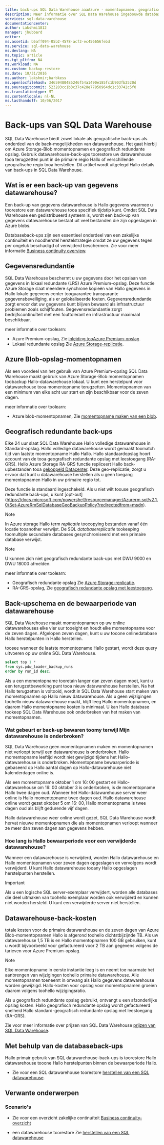 ```yaml
---
title: back-ups SQL Data Warehouse aaaAzure - momentopnamen, geografisch redundante | Microsoft Docs
description: Meer informatie over SQL Data Warehouse ingebouwde databaseback-ups die u in staat toorestore stellen een herstelpunt voor Azure SQL Data Warehouse tooa of een andere geografische regio.
services: sql-data-warehouse
documentationcenter: 
author: Lakshmi1812
manager: jhubbard
editor: 
ms.assetid: b5aff094-05b2-4578-acf3-ec456656febd
ms.service: sql-data-warehouse
ms.devlang: NA
ms.topic: article
ms.tgt_pltfrm: NA
ms.workload: NA
ms.custom: backup-restore
ms.date: 10/31/2016
ms.author: lakshmir;barbkess
ms.openlocfilehash: 34659480485246f54a1490e185fc1b903fb2520d
ms.sourcegitcommit: 523283cc1b3c37c428e77850964dc1c33742c5f0
ms.translationtype: MT
ms.contentlocale: nl-NL
ms.lasthandoff: 10/06/2017
---
```

# <a name="sql-data-warehouse-backups"></a>Back-ups van SQL Data Warehouse
SQL Data Warehouse biedt zowel lokale als geografische back-ups als onderdeel van de back-mogelijkheden van datawarehouse. Het gaat hierbij om Azure Storage-Blob momentopnamen en geografisch redundante opslag. Gebruik datawarehouse-back-ups toorestore uw datawarehouse tooa terugzetten punt in de primaire regio Hallo of verschillende geografische regio tooa herstellen. Dit artikel wordt uitgelegd Hallo details van back-ups in SQL Data Warehouse.

## <a name="what-is-a-data-warehouse-backup"></a>Wat is er een back-up van gegevens datawarehouse?
Een back-up van gegevens datawarehouse is Hallo gegevens waarmee u toorestore een datawarehouse tooa specifiek tijdstip kunt.  Omdat SQL Data Warehouse een gedistribueerd systeem is, wordt een back-up van gegevens datawarehouse bestaat uit veel bestanden die zijn opgeslagen in Azure blobs. 

Databaseback-ups zijn een essentieel onderdeel van een zakelijke continuïteit en noodherstel herstelstrategie omdat ze uw gegevens tegen per ongeluk beschadigd of verwijderd beschermen. Zie voor meer informatie [Business continuity overview](../sql-database/sql-database-business-continuity.md).

## <a name="data-redundancy"></a>Gegevensredundantie
SQL Data Warehouse beschermt u uw gegevens door het opslaan van gegevens in lokaal redundante (LRS) Azure Premium-opslag. Deze functie Azure Storage slaat meerdere synchrone kopieën van Hallo gegevens in Hallo lokale gegevens center tooguarantee transparante gegevensbeveiliging, als er gelokaliseerde fouten. Gegevensredundantie zorgt ervoor dat uw gegevens kunt blijven bewaard als infrastructuur problemen zoals schijffouten. Gegevensredundantie zorgt bedrijfscontinuïteit met een fouttolerant en infrastructuur maximaal beschikbaar.

meer informatie over toolearn:

* Azure Premium-opslag, Zie [inleiding tooAzure Premium-opslag](../storage/common/storage-premium-storage.md).
* Lokaal redundante opslag Zie [Azure Storage-replicatie](../storage/common/storage-redundancy.md#locally-redundant-storage).

## <a name="azure-storage-blob-snapshots"></a>Azure Blob-opslag-momentopnamen
Als een voordeel van het gebruik van Azure Premium-opslag SQL Data Warehouse maakt gebruik van Azure Storage-Blob momentopnamen toobackup Hallo-datawarehouse lokaal. U kunt een herstelpunt voor datawarehouse tooa momentopname terugzetten. Momentopnamen van een minimum van elke acht uur start en zijn beschikbaar voor de zeven dagen.  

meer informatie over toolearn:

* Azure blob-momentopnamen, Zie [momentopname maken van een blob](../storage/blobs/storage-blob-snapshots.md).

## <a name="geo-redundant-backups"></a>Geografisch redundante back-ups
Elke 24 uur slaat SQL Data Warehouse Hallo volledige datawarehouse in Standard-opslag. Hallo volledige datawarehouse wordt gemaakt toomatch tijd van laatste momentopname Hallo Hallo. Hallo standaardopslag hoort account van de tooa geografisch redundante opslag met leestoegang (RA-GRS). Hello Azure Storage RA-GRS functie repliceert Hallo back-upbestanden tooa [gekoppeld Datacenter](../best-practices-availability-paired-regions.md). Deze geo-replicatie, zorgt u ervoor dat kunt u datawarehouse herstellen als u geen toegang momentopnamen Hallo in uw primaire regio tot. 

Deze functie is standaard ingeschakeld. Als u niet wilt toouse geografisch redundante back-ups, u kunt [opt-out] (https://docs.microsoft.com/powershell/resourcemanager/Azurerm.sql/v2.1.0/Set-AzureRmSqlDatabaseGeoBackupPolicy?redirectedfrom=msdn). 

> [!NOTE]
> In Azure storage Hallo term *replicatie* toocopying bestanden vanaf één locatie tooanother verwijst. De SQL *databasereplicatie* tookeeping toomultiple secundaire databases gesynchroniseerd met een primaire database verwijst. 
> 
> 

> [!NOTE]
> U kunnen zich niet geografisch redundante back-ups met DWU 9000 en DWU 18000 afmelden. 
>
> 

meer informatie over toolearn:

* Geografisch redundante opslag Zie [Azure Storage-replicatie](../storage/common/storage-redundancy.md).
* RA-GRS-opslag, Zie [geografisch redundante opslag met leestoegang](../storage/common/storage-redundancy.md#read-access-geo-redundant-storage).

## <a name="data-warehouse-backup-schedule-and-retention-period"></a>Back-upschema en de bewaarperiode van datawarehouse
SQL Data Warehouse maakt momentopnamen op uw online datawarehouses elke vier uur tooeight en houdt elke momentopname voor de zeven dagen. Afgelopen zeven dagen, kunt u uw tooone onlinedatabase Hallo herstelpunten in Hallo herstellen. 

toosee wanneer de laatste momentopname Hallo gestart, wordt deze query uitvoeren op uw online SQL Data Warehouse. 

```sql
select top 1 *
from sys.pdw_loader_backup_runs 
order by run_id desc;
```

Als u een momentopname tooretain langer dan zeven dagen moet, kunt u een terugzetbewerking punt tooa nieuw datawarehouse herstellen. Na het Hallo terugzetten is voltooid, wordt in SQL Data Warehouse start maken van momentopnamen op Hallo nieuw datawarehouse. Als u geen wijzigingen toohello nieuw datawarehouse maakt, blijft leeg Hallo momentopnamen, en daarom Hallo momentopname kosten is minimaal. U kan Hallo database tookeep SQL Data Warehouse ook onderbreken van het maken van momentopnamen.

### <a name="what-happens-toomy-backup-retention-while-my-data-warehouse-is-paused"></a>Wat gebeurt er back-up bewaren toomy terwijl Mijn datawarehouse is onderbroken?
SQL Data Warehouse geen momentopnamen maken en momentopnamen niet verloopt terwijl een datawarehouse is onderbroken. Hallo momentopname leeftijd wordt niet gewijzigd tijdens het Hallo-datawarehouse is onderbroken. Momentopname bewaarperiode is gebaseerd op Hallo aantal dagen op Hallo-datawarehouse niet kalenderdagen online is.

Als een momentopname oktober 1 om 16: 00 gestart en Hallo-datawarehouse om 16: 00 oktober 3 is onderbroken, is de momentopname Hallo twee dagen oud. Wanneer het Hallo-datawarehouse server weer online is Hallo momentopname twee dagen oud. Hallo datawarehouse online wordt gezet oktober 5 om 16: 00, Hallo momentopname is twee dagen oud als blijft gedurende vijf dagen.

Hallo datawarehouse weer online wordt gezet, SQL Data Warehouse wordt hervat nieuwe momentopnamen die als momentopnamen verloopt wanneer ze meer dan zeven dagen aan gegevens hebben.

### <a name="how-long-is-hello-retention-period-for-a-dropped-data-warehouse"></a>Hoe lang is Hallo bewaarperiode voor een verwijderde datawarehouse?
Wanneer een datawarehouse is verwijderd, worden Hallo datawarehouse en Hallo momentopnamen voor zeven dagen opgeslagen en vervolgens wordt verwijderd. U kunt Hallo datawarehouse tooany Hallo opgeslagen herstelpunten herstellen.

> [!IMPORTANT]
> Als u een logische SQL server-exemplaar verwijdert, worden alle databases die deel uitmaken van toohello exemplaar worden ook verwijderd en kunnen niet worden hersteld. U kunt een verwijderde server niet herstellen.
> 
> 

## <a name="data-warehouse-backup-costs"></a>Datawarehouse-back-kosten
totale kosten voor de primaire datawarehouse en de zeven dagen van Azure Blob-momentopnamen Hallo is afgerond toohello dichtstbijzijnde TB. Als uw datawarehouse 1,5 TB is en Hallo momentopnamen 100 GB gebruiken, kunt u wordt bijvoorbeeld voor gefactureerd voor 2 TB aan gegevens volgens de tarieven voor Azure Premium-opslag. 

> [!NOTE]
> Elke momentopname in eerste instantie leeg is en neemt toe naarmate het aanbrengen van wijzigingen toohello primaire datawarehouse. Alle momentopnamen toeneemt in omvang als Hallo gegevens datawarehouse worden gewijzigd. Hallo-kosten voor opslag voor momentopnamen groeien daarom volgens toohello wijzigingsratio.
> 
> 

Als u geografisch redundante opslag gebruikt, ontvangt u een afzonderlijke opslag kosten. Hallo geografisch redundante opslag wordt gefactureerd snelheid Hallo standard-geografisch redundante opslag met leestoegang (RA-GRS).

Zie voor meer informatie over prijzen van SQL Data Warehouse [prijzen van SQL Data Warehouse](https://azure.microsoft.com/pricing/details/sql-data-warehouse/).

## <a name="using-database-backups"></a>Met behulp van de databaseback-ups
Hallo primair gebruik van SQL datawarehouse-back-ups is toorestore Hallo datawarehouse tooone Hallo herstelpunten binnen de bewaarperiode Hallo.  

* Zie voor een SQL datawarehouse toorestore [herstellen van een SQL datawarehouse](sql-data-warehouse-restore-database-overview.md).

## <a name="related-topics"></a>Verwante onderwerpen
### <a name="scenarios"></a>Scenario's
* Zie voor een overzicht zakelijke continuïteit [Business continuity-overzicht](../sql-database/sql-database-business-continuity.md)

<!-- ### Tasks -->

* een datawarehouse toorestore Zie [herstellen van een SQL datawarehouse](sql-data-warehouse-restore-database-overview.md)

<!-- ### Tutorials -->

